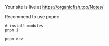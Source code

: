Your site is live at https://organicfish.top/Notes/

Recommend to use pnpm:

```shell {.line-numbers}
# install modules
pnpm i

pnpm dev
```